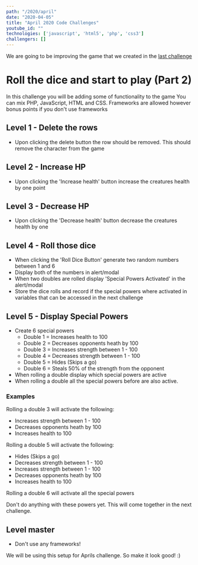 ```yaml
---
path: "/2020/april"
date: "2020-04-05"
title: "April 2020 Code Challenges"
youtube_id: ""
technologies: ['javascript', 'html5', 'php', 'css3']
challengers: []
---
```

We are going to be improving the game that we created in the [last challenge](/2020/march)

# Roll the dice and start to play (Part 2)
In this challenge you will be adding some of functionality to the game
You can mix PHP, JavaScript, HTML and CSS.
Frameworks are allowed however bonus points if you don't use frameworks
 
## Level 1 - Delete the rows
- Upon clicking the delete button the row should be removed. This should remove the character from the game

## Level 2 - Increase HP
- Upon clicking the 'Increase health' button increase the creatures health by one point

## Level 3 - Decrease HP
- Upon clicking the 'Decrease health' button decrease the creatures health by one

## Level 4 - Roll those dice
- When clicking the 'Roll Dice Button' generate two random numbers between 1 and 6
- Display both of the numbers in alert/modal
- When two doubles are rolled display 'Special Powers Activated' in the alert/modal
- Store the dice rolls and record if the special powers where activated in variables that can be accessed in the next challenge

## Level 5 - Display Special Powers
- Create 6 special powers
    - Double 1 = Increases health to 100
    - Double 2 = Decreases opponents heath by 100
    - Double 3 = Increases strength between 1 - 100
    - Double 4 = Decreases strength between 1 - 100
    - Double 5 = Hides (Skips a go)
    - Double 6 = Steals 50% of the strength from the opponent 
- When rolling a double display which special powers are active
- When rolling a double all the special powers before are also active.
### Examples

Rolling a double 3 will activate the following:
- Increases strength between 1 - 100
- Decreases opponents heath by 100
- Increases health to 100

Rolling a double 5 will activate the following:
- Hides (Skips a go)
- Decreases strength between 1 - 100
- Increases strength between 1 - 100
- Decreases opponents heath by 100
- Increases health to 100

Rolling a double 6 will activate all the special powers

Don't do anything with these powers yet.  This will come together in the next challenge.

##  Level master
- Don't use any frameworks!
    
We will be using this setup for Aprils challenge.  So make it look good! :)